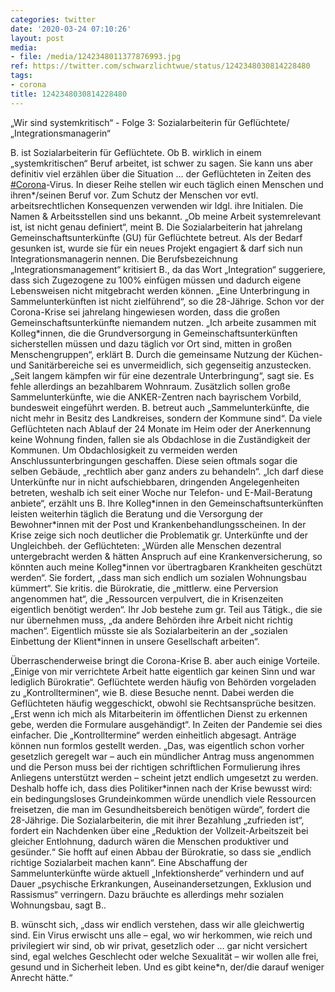 ```yaml
---
categories: twitter
date: '2020-03-24 07:10:26'
layout: post
media:
- file: /media/1242348011377876993.jpg
ref: https://twitter.com/schwarzlichtwue/status/1242348030814228480
tags:
- corona
title: 1242348030814228480
---
```

„Wir sind systemkritisch“ - Folge 3: Sozialarbeiterin für Geflüchtete/„Integrationsmanagerin“



B. ist Sozialarbeiterin für Geflüchtete. Ob B. wirklich in einem „systemkritischen“ Beruf arbeitet, ist schwer zu sagen. Sie kann uns aber definitiv viel erzählen über die Situation … 
 der Geflüchteten in Zeiten des [#Corona](/t/corona)-Virus. In dieser Reihe stellen wir euch täglich einen Menschen und ihren\*/seinen Beruf vor. Zum Schutz der Menschen vor evtl. arbeitsrechtlichen Konsequenzen verwenden wir ldgl. ihre Initialen. Die Namen &amp; Arbeitsstellen sind uns bekannt.
„Ob meine Arbeit systemrelevant ist, ist nicht genau definiert“, meint B. Die Sozialarbeiterin hat jahrelang Gemeinschaftsunterkünfte (GU) für Geflüchtete betreut. Als der Bedarf gesunken ist, wurde sie für ein neues Projekt engagiert &amp; darf sich nun Integrationsmanagerin nennen.
Die Berufsbezeichnung „Integrationsmanagement“ kritisiert B., da das Wort „Integration“ suggeriere, dass sich Zugezogene zu 100% einfügen müssen und dadurch eigene Lebensweisen nicht mitgebracht werden können.
„Eine Unterbringung in Sammelunterkünften ist nicht zielführend“, so die 28-Jährige. Schon vor der Corona-Krise sei jahrelang hingewiesen worden, dass die großen Gemeinschaftsunterkünfte niemandem nutzen.
„Ich arbeite zusammen mit Kolleg\*innen, die die Grundversorgung in Gemeinschaftsunterkünften sicherstellen müssen und dazu täglich vor Ort sind, mitten in großen Menschengruppen“, erklärt B.
Durch die gemeinsame Nutzung der Küchen- und Sanitärbereiche sei es unvermeidlich, sich gegenseitig anzustecken. „Seit langem kämpfen wir für eine dezentrale Unterbringung“, sagt sie. Es fehle allerdings an bezahlbarem Wohnraum.
Zusätzlich sollen große Sammelunterkünfte, wie die ANKER-Zentren nach bayrischem Vorbild, bundesweit eingeführt werden.
B. betreut auch „Sammelunterkünfte, die nicht mehr in Besitz des Landkreises, sondern der Kommune sind“. Da viele Geflüchteten nach Ablauf der 24 Monate im Heim oder der Anerkennung keine Wohnung finden, fallen sie als Obdachlose in die Zuständigkeit der Kommunen.
Um Obdachlosigkeit zu vermeiden werden Anschlussunterbringungen geschaffen. Diese seien oftmals sogar die selben Gebäude, „rechtlich aber ganz anders zu behandeln“.
„Ich darf diese Unterkünfte nur in nicht aufschiebbaren, dringenden Angelegenheiten betreten, weshalb ich seit einer Woche nur Telefon- und E-Mail-Beratung anbiete“, erzählt uns B.
Ihre Kolleg\*innen in den Gemeinschaftsunterkünften leisten weiterhin täglich die Beratung und die Versorgung der Bewohner\*innen mit der Post und Krankenbehandlungsscheinen.
In der Krise zeige sich noch deutlicher die Problematik gr. Unterkünfte und der Ungleichbeh. der Geflüchteten: „Würden alle Menschen dezentral untergebracht werden &amp; hätten Anspruch auf eine Krankenversicherung, so könnten auch meine Kolleg\*innen vor übertragbaren Krankheiten 
 geschützt werden“. Sie fordert, „dass man sich endlich um sozialen Wohnungsbau kümmert“.
Sie kritis. die Bürokratie, die „mittlerw. eine Perversion angenommen hat“, die „Ressourcen verpulvert, die in Krisenzeiten eigentlich benötigt werden“. Ihr Job bestehe zum gr. Teil aus Tätigk., die sie nur übernehmen muss, „da andere Behörden ihre Arbeit nicht richtig machen“.
Eigentlich müsste sie als Sozialarbeiterin an der „sozialen Einbettung der Klient\*innen in unsere Gesellschaft arbeiten“. 



Überraschenderweise bringt die Corona-Krise B. aber auch einige Vorteile.
„Einige von mir verrichtete Arbeit hatte eigentlich gar keinen Sinn und war lediglich Bürokratie“. Geflüchtete werden häufig von Behörden vorgeladen zu „Kontrollterminen“, wie B. diese Besuche nennt.
Dabei werden die Geflüchteten häufig weggeschickt, obwohl sie Rechtsansprüche besitzen. „Erst wenn ich mich als Mitarbeiterin im öffentlichen Dienst zu erkennen gebe, werden die Formulare ausgehändigt“.
In Zeiten der Pandemie sei dies einfacher. Die „Kontrolltermine“ werden einheitlich abgesagt. Anträge können nun formlos gestellt werden.
„Das, was eigentlich schon vorher gesetzlich geregelt war – auch ein mündlicher Antrag muss angenommen und die Person muss bei der richtigen schriftlichen Formulierung ihres Anliegens unterstützt werden – scheint jetzt endlich umgesetzt zu werden.
Deshalb hoffe ich, dass dies Politiker\*innen nach der Krise bewusst wird: ein bedingungsloses Grundeinkommen würde unendlich viele Ressourcen freisetzen, die man im Gesundheitsbereich benötigen würde“, fordert die 28-Jährige.
Die Sozialarbeiterin, die mit ihrer Bezahlung „zufrieden ist“, fordert ein Nachdenken über eine „Reduktion der Vollzeit-Arbeitszeit bei gleicher Entlohnung, dadurch wären die Menschen produktiver und gesünder.“
Sie hofft auf einen Abbau der Bürokratie, so dass sie „endlich richtige Sozialarbeit machen kann“. Eine Abschaffung der Sammelunterkünfte würde aktuell „Infektionsherde“ verhindern und auf Dauer „psychische Erkrankungen, Auseinandersetzungen, Exklusion und Rassismus“ verringern.
Dazu bräuchte es allerdings mehr sozialen Wohnungsbau, sagt B..



B. wünscht sich, „dass wir endlich verstehen, dass wir alle gleichwertig sind. Ein Virus erwischt uns alle – egal, wo wir herkommen, wie reich und privilegiert wir sind, ob wir privat, gesetzlich oder …
 gar nicht versichert sind, egal welches Geschlecht oder welche Sexualität – wir wollen alle frei, gesund und in Sicherheit leben. Und es gibt keine\*n, der/die darauf weniger Anrecht hätte.“